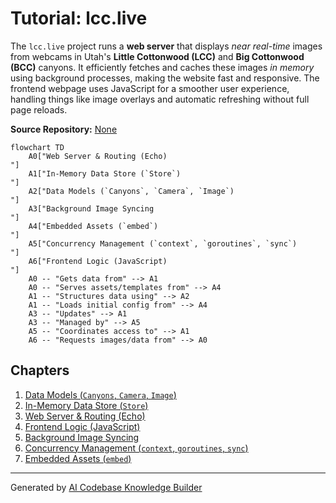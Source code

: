 # Tutorial: lcc.live

The `lcc.live` project runs a **web server** that displays *near real-time* images from webcams in Utah's **Little Cottonwood (LCC)** and **Big Cottonwood (BCC)** canyons.
It efficiently fetches and caches these images *in memory* using background processes, making the website fast and responsive.
The frontend webpage uses JavaScript for a smoother user experience, handling things like image overlays and automatic refreshing without full page reloads.


**Source Repository:** [None](None)

```mermaid
flowchart TD
    A0["Web Server & Routing (Echo)
"]
    A1["In-Memory Data Store (`Store`)
"]
    A2["Data Models (`Canyons`, `Camera`, `Image`)
"]
    A3["Background Image Syncing
"]
    A4["Embedded Assets (`embed`)
"]
    A5["Concurrency Management (`context`, `goroutines`, `sync`)
"]
    A6["Frontend Logic (JavaScript)
"]
    A0 -- "Gets data from" --> A1
    A0 -- "Serves assets/templates from" --> A4
    A1 -- "Structures data using" --> A2
    A1 -- "Loads initial config from" --> A4
    A3 -- "Updates" --> A1
    A3 -- "Managed by" --> A5
    A5 -- "Coordinates access to" --> A1
    A6 -- "Requests images/data from" --> A0
```

## Chapters

1. [Data Models (`Canyons`, `Camera`, `Image`)
](01_data_models___canyons____camera____image___.md)
2. [In-Memory Data Store (`Store`)
](02_in_memory_data_store___store___.md)
3. [Web Server & Routing (Echo)
](03_web_server___routing__echo__.md)
4. [Frontend Logic (JavaScript)
](04_frontend_logic__javascript__.md)
5. [Background Image Syncing
](05_background_image_syncing_.md)
6. [Concurrency Management (`context`, `goroutines`, `sync`)
](06_concurrency_management___context____goroutines____sync___.md)
7. [Embedded Assets (`embed`)
](07_embedded_assets___embed___.md)


---

Generated by [AI Codebase Knowledge Builder](https://github.com/The-Pocket/Tutorial-Codebase-Knowledge)